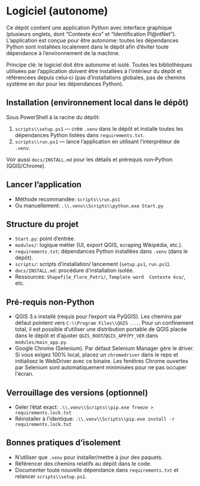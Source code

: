 # Logiciel (autonome)

Ce dépôt contient une application Python avec interface graphique (plusieurs onglets, dont “Contexte éco” et “Identification Pl@ntNet”). L’application est conçue pour être autonome: toutes les dépendances Python sont installées localement dans le dépôt afin d’éviter toute dépendance à l’environnement de la machine.

Principe clé: le logiciel doit être autonome et isolé. Toutes les bibliothèques utilisées par l’application doivent être installées à l’intérieur du dépôt et référencées depuis celui‑ci (pas d’installations globales, pas de chemins système en dur pour les dépendances Python).

## Installation (environnement local dans le dépôt)

Sous PowerShell à la racine du dépôt:

1) `scripts\\setup.ps1` — crée `.venv` dans le dépôt et installe toutes les dépendances Python listées dans `requirements.txt`.
2) `scripts\\run.ps1` — lance l’application en utilisant l’interpréteur de `.venv`.

Voir aussi `docs/INSTALL.md` pour les détails et prérequis non‑Python (QGIS/Chrome).

## Lancer l’application

- Méthode recommandée: `scripts\\run.ps1`
- Ou manuellement: `.\\.venv\\Scripts\\python.exe Start.py`

## Structure du projet

- `Start.py`: point d’entrée.
- `modules/`: logique métier (UI, export QGIS, scraping Wikipédia, etc.).
- `requirements.txt`: dépendances Python installées dans `.venv` (dans le dépôt).
- `scripts/`: scripts d’installation/ lancement (`setup.ps1`, `run.ps1`).
- `docs/INSTALL.md`: procédure d’installation isolée.
- Ressources: `Shapefile_Flore_Patri/`, `Template word  Contexte éco/`, etc.

## Pré-requis non‑Python

- QGIS 3.x installé (requis pour l’export via PyQGIS). Les chemins par défaut pointent vers `C:\\Program Files\\QGIS ...`. Pour un confinement total, il est possible d’utiliser une distribution portable de QGIS placée dans le dépôt et d’ajuster `QGIS_ROOT`/`QGIS_APP`/`PY_VER` dans `modules/main_app.py`.
- Google Chrome (Selenium). Par défaut Selenium Manager gère le driver. Si vous exigez 100% local, placez un `chromedriver` dans le repo et initialisez le WebDriver avec ce binaire. Les fenêtres Chrome ouvertes par Selenium sont automatiquement minimisées pour ne pas occuper l'écran.

## Verrouillage des versions (optionnel)

- Geler l’état exact: `.\\.venv\\Scripts\\pip.exe freeze > requirements.lock.txt`
- Réinstaller à l’identique: `.\\.venv\\Scripts\\pip.exe install -r requirements.lock.txt`

## Bonnes pratiques d’isolement

- N’utiliser que `.venv` pour installer/mettre à jour des paquets.
- Référencer des chemins relatifs au dépôt dans le code.
- Documenter toute nouvelle dépendance dans `requirements.txt` et relancer `scripts\\setup.ps1`.

